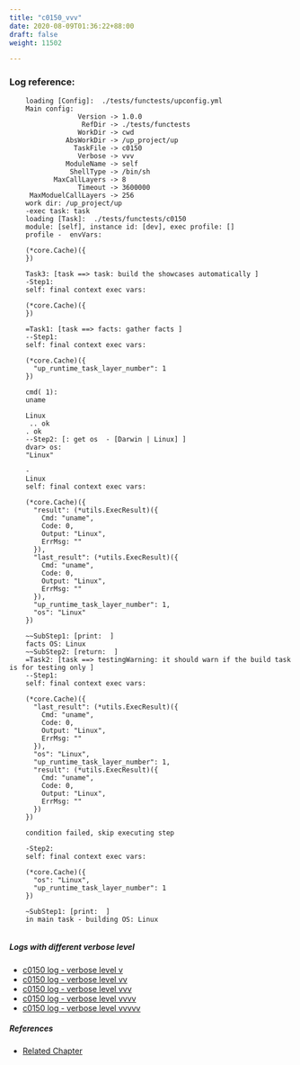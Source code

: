 ```yaml
---
title: "c0150_vvv"
date: 2020-08-09T01:36:22+88:00
draft: false
weight: 11502

---
```


### Log reference: <no value>

```
    loading [Config]:  ./tests/functests/upconfig.yml
    Main config:
                 Version -> 1.0.0
                  RefDir -> ./tests/functests
                 WorkDir -> cwd
              AbsWorkDir -> /up_project/up
                TaskFile -> c0150
                 Verbose -> vvv
              ModuleName -> self
               ShellType -> /bin/sh
           MaxCallLayers -> 8
                 Timeout -> 3600000
     MaxModuelCallLayers -> 256
    work dir: /up_project/up
    -exec task: task
    loading [Task]:  ./tests/functests/c0150
    module: [self], instance id: [dev], exec profile: []
    profile -  envVars:
    
    (*core.Cache)({
    })
    
    Task3: [task ==> task: build the showcases automatically ]
    -Step1:
    self: final context exec vars:
    
    (*core.Cache)({
    })
    
    =Task1: [task ==> facts: gather facts ]
    --Step1:
    self: final context exec vars:
    
    (*core.Cache)({
      "up_runtime_task_layer_number": 1
    })
    
    cmd( 1):
    uname
    
    Linux
     .. ok
    . ok
    --Step2: [: get os  - [Darwin | Linux] ]
    dvar> os:
    "Linux"
    
    -
    Linux
    self: final context exec vars:
    
    (*core.Cache)({
      "result": (*utils.ExecResult)({
        Cmd: "uname",
        Code: 0,
        Output: "Linux",
        ErrMsg: ""
      }),
      "last_result": (*utils.ExecResult)({
        Cmd: "uname",
        Code: 0,
        Output: "Linux",
        ErrMsg: ""
      }),
      "up_runtime_task_layer_number": 1,
      "os": "Linux"
    })
    
    ~~SubStep1: [print:  ]
    facts OS: Linux
    ~~SubStep2: [return:  ]
    =Task2: [task ==> testingWarning: it should warn if the build task is for testing only ]
    --Step1:
    self: final context exec vars:
    
    (*core.Cache)({
      "last_result": (*utils.ExecResult)({
        Cmd: "uname",
        Code: 0,
        Output: "Linux",
        ErrMsg: ""
      }),
      "os": "Linux",
      "up_runtime_task_layer_number": 1,
      "result": (*utils.ExecResult)({
        Cmd: "uname",
        Code: 0,
        Output: "Linux",
        ErrMsg: ""
      })
    })
    
    condition failed, skip executing step 
    
    -Step2:
    self: final context exec vars:
    
    (*core.Cache)({
      "os": "Linux",
      "up_runtime_task_layer_number": 1
    })
    
    ~SubStep1: [print:  ]
    in main task - building OS: Linux
    
```

##### Logs with different verbose level
* [c0150 log - verbose level v](../../logs/c0150_v)
* [c0150 log - verbose level vv](../../logs/c0150_vv)
* [c0150 log - verbose level vvv](../../logs/c0150_vvv)
* [c0150 log - verbose level vvvv](../../logs/c0150_vvvv)
* [c0150 log - verbose level vvvvv](../../logs/c0150_vvvvv)

##### References
* [Related Chapter](../../call-func/c0150)

